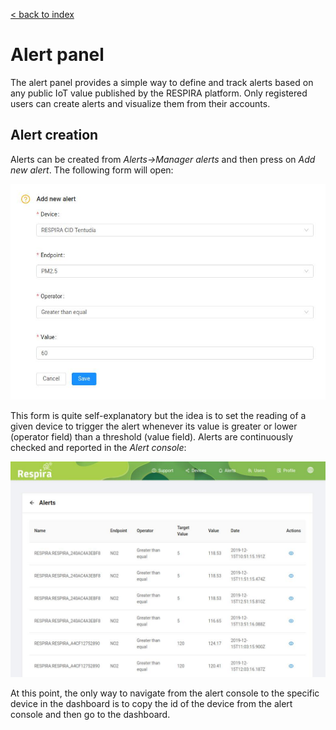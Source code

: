 [< back to index](../../README.md)

# Alert panel

The alert panel provides a simple way to define and track alerts based on any public IoT value published by the RESPIRA platform. Only registered users can create alerts and visualize them from their accounts.

## Alert creation

Alerts can be created from _Alerts->Manager alerts_ and then press on _Add new alert_. The following form will open:

<p align="center">
<img width="600" src="../img/respira_platform_alert_create.jpg">
</p>

This form is quite self-explanatory but the idea is to set the reading of a given device to trigger the alert whenever its value  is greater or lower (operator field) than a threshold (value field). Alerts are continuously checked and reported in the _Alert console_:

<p align="center">
<img width="600" src="../img/respira_platform_alert_console.jpg">
</p>

At this point, the only way to navigate from the alert console to the specific device in the dashboard is to copy the id of the device from the alert console and then go to the dashboard.

